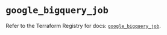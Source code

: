 # `google_bigquery_job`

Refer to the Terraform Registry for docs: [`google_bigquery_job`](https://registry.terraform.io/providers/hashicorp/google-beta/6.18.0/docs/resources/google_bigquery_job).
